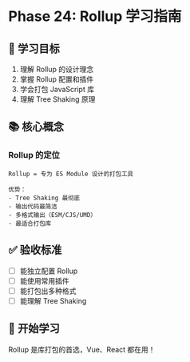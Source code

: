 # Phase 24: Rollup 学习指南

## 🎯 学习目标

1. 理解 Rollup 的设计理念
2. 掌握 Rollup 配置和插件
3. 学会打包 JavaScript 库
4. 理解 Tree Shaking 原理

## 📚 核心概念

### Rollup 的定位

```
Rollup = 专为 ES Module 设计的打包工具

优势：
- Tree Shaking 最彻底
- 输出代码最简洁
- 多格式输出（ESM/CJS/UMD）
- 最适合打包库
```

## ✅ 验收标准

- [ ] 能独立配置 Rollup
- [ ] 能使用常用插件
- [ ] 能打包出多种格式
- [ ] 能理解 Tree Shaking

## 🚀 开始学习

Rollup 是库打包的首选，Vue、React 都在用！

